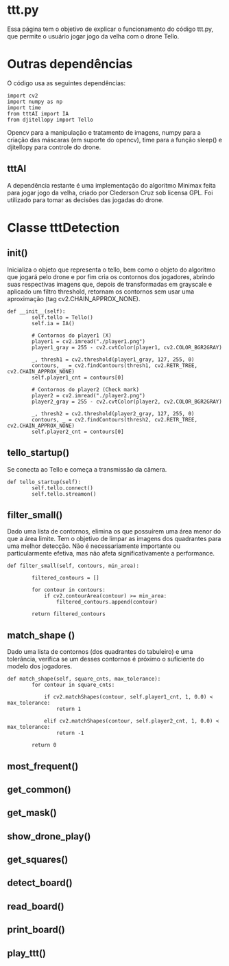 # ttt.py
Essa página tem o objetivo de explicar o funcionamento do código ttt.py, que permite o usuário jogar jogo da velha com o drone Tello.

# Outras dependências
O código usa as seguintes dependências:

```
import cv2
import numpy as np
import time
from tttAI import IA
from djitellopy import Tello
```
Opencv para a manipulação e tratamento de imagens, numpy para a criação das máscaras (em suporte do opencv), time para a função sleep() e djitellopy para controle do drone.

## tttAI
A dependência restante é uma implementação do algoritmo Minimax feita para jogar jogo da velha, criado por Clederson Cruz sob licensa GPL. Foi utilizado para tomar as decisões das jogadas do drone.

# Classe tttDetection

## __init__()
Inicializa o objeto que representa o tello, bem como o objeto do algoritmo que jogará pelo drone e por fim cria os contornos dos jogadores, abrindo suas respectivas imagens que, depois de transformadas em grayscale e aplicado um filtro threshold, retornam os contornos sem usar uma aproximação (tag cv2.CHAIN\_APPROX_NONE).

```
def __init__(self):
        self.tello = Tello()
        self.ia = IA()
        
        # Contornos do player1 (X)
        player1 = cv2.imread("./player1.png")
        player1_gray = 255 - cv2.cvtColor(player1, cv2.COLOR_BGR2GRAY)
        
        _, thresh1 = cv2.threshold(player1_gray, 127, 255, 0)
        contours, _ = cv2.findContours(thresh1, cv2.RETR_TREE, cv2.CHAIN_APPROX_NONE)
        self.player1_cnt = contours[0]

        # Contornos do player2 (Check mark)
        player2 = cv2.imread("./player2.png")
        player2_gray = 255 - cv2.cvtColor(player2, cv2.COLOR_BGR2GRAY)

        _, thresh2 = cv2.threshold(player2_gray, 127, 255, 0)
        contours, _ = cv2.findContours(thresh2, cv2.RETR_TREE, cv2.CHAIN_APPROX_NONE)
        self.player2_cnt = contours[0]
```


## tello_startup()
Se conecta ao Tello e começa a transmissão da câmera.

```
def tello_startup(self):
        self.tello.connect()
        self.tello.streamon()
```
## filter_small()
Dado uma lista de contornos, elimina os que possuírem uma área menor do que a área limite. Tem o objetivo de limpar as imagens dos quadrantes para uma melhor detecção. Não é necessariamente importante ou particularmente efetiva, mas não afeta significativamente a performance.

```
def filter_small(self, contours, min_area):
        
        filtered_contours = []

        for contour in contours:
            if cv2.contourArea(contour) >= min_area:
                filtered_contours.append(contour)

        return filtered_contours
```

## match_shape ()
Dado uma lista de contornos (dos quadrantes do tabuleiro) e uma tolerância, verifica se um desses contornos é próximo o suficiente do modelo dos jogadores.

```
def match_shape(self, square_cnts, max_tolerance):
        for contour in square_cnts:
                        
            if cv2.matchShapes(contour, self.player1_cnt, 1, 0.0) < max_tolerance:
                return 1

            elif cv2.matchShapes(contour, self.player2_cnt, 1, 0.0) < max_tolerance:
                return -1

        return 0
```
## most_frequent()
## get_common()
## get_mask()
## show\_drone_play()
## get_squares()
## detect_board()
## read_board()
## print_board()
## play_ttt()
